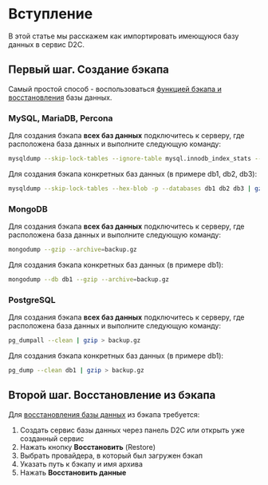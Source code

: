 # Вступление

В этой статье мы расскажем как импортировать имеющуюся базу данных в сервис D2C.

## Первый шаг. Создание бэкапа

Самый простой способ - воспользоваться [функцией бэкапа и восстановления](/platform/backups/) базы данных.

### MySQL, MariaDB, Percona

Для создания бэкапа **всех баз данных** подключитесь к серверу, где расположена база данных и выполните следующую команду:

```bash
mysqldump --skip-lock-tables --ignore-table mysql.innodb_index_stats --ignore-table mysql.innodb_table_stats --hex-blob -p --all-databases | gzip > backup.gz
```

Для создания бэкапа конкретных баз данных (в примере db1, db2, db3):

```bash
mysqldump --skip-lock-tables --hex-blob -p --databases db1 db2 db3 | gzip > backup.gz
```

### MongoDB

Для создания бэкапа **всех баз данных** подключитесь к серверу, где расположена база данных и выполните следующую команду:

```bash
mongodump --gzip --archive=backup.gz
```

Для создания бэкапа конкретных баз данных (в примере db1):

```bash
mongodump --db db1 --gzip --archive=backup.gz
```

### PostgreSQL

Для создания бэкапа **всех баз данных** подключитесь к серверу, где расположена база данных и выполните следующую команду:

```bash
pg_dumpall --clean | gzip > backup.gz
```
Для создания бэкапа конкретных баз данных (в примере db1):

```bash
pg_dump --clean db1 | gzip > backup.gz
```

## Второй шаг. Восстановление из бэкапа

Для [восстановления базы данных](/platform/backups/#how-to-restore-from-a-backup) из бэкапа требуется:

1. Создать сервис базы данных через панель D2C или открыть уже созданный сервис
2. Нажать кнопку **Восстановить** (Restore)
3. Выбрать провайдера, в который был загружен бэкап
4. Указать путь к бэкапу и имя архива
5. Нажать **Восстановить данные**
